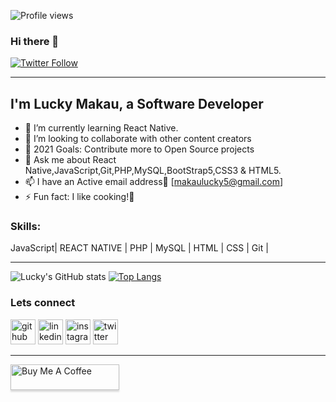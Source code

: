 ![Profile views](https://gpvc.arturio.dev/makaulucky)


### Hi there 👋  
[![Twitter Follow](https://img.shields.io/twitter/follow/makaulucky?color=1DA1F2&logo=twitter&style=for-the-badge)](https://twitter.com/intent/follow?original_referer=https%3A%2F%2Fgithub.com%2Fmakauluckyr&screen_name=makaulucky)
<hr>

## I'm Lucky Makau, a Software Developer

- 🌱 I’m currently learning React Native.
- 👯 I’m looking to collaborate with other content creators
- 🥅 2021 Goals: Contribute more to Open Source projects
- 💬 Ask me about React Native,JavaScript,Git,PHP,MySQL,BootStrap5,CSS3 & HTML5.
- 📫 I have an Active email address🤣 [makaulucky5@gmail.com]
- ⚡ Fun fact: I like cooking!🤣

### Skills: 
JavaScript| REACT NATIVE | PHP | MySQL  | HTML | CSS | Git |

<hr>

![Lucky's GitHub stats](https://github-readme-stats.vercel.app/api?username=makaulucky&show_icons=true&theme=radical)
[![Top Langs](https://github-readme-stats.vercel.app/api/top-langs/?username=makaulucky&layout=compact)](https://github.com/makaulucky/github-readme-stats)  


### Lets connect

[<img src='https://cdn.jsdelivr.net/npm/simple-icons@3.0.1/icons/github.svg' alt='github' height='40'>](https://github.com/makaulucky)  [<img src='https://cdn.jsdelivr.net/npm/simple-icons@3.0.1/icons/linkedin.svg' alt='linkedin' height='40'>](https://www.linkedin.com/in/makaulucky/)  [<img src='https://cdn.jsdelivr.net/npm/simple-icons@3.0.1/icons/instagram.svg' alt='instagram' height='40'>](https://www.instagram.com/its_makaujr/)  [<img src='https://cdn.jsdelivr.net/npm/simple-icons@3.0.1/icons/twitter.svg' alt='twitter' height='40'>](https://twitter.com/makaulucky) 


<hr>

<a href="https://www.buymeacoffee.com/makaulucky" target="_blank"><img src="https://www.buymeacoffee.com/assets/img/custom_images/orange_img.png" alt="Buy Me A Coffee" style="height: 41px !important;width: 174px !important;box-shadow: 0px 3px 2px 0px rgba(190, 190, 190, 0.5) !important;-webkit-box-shadow: 0px 3px 2px 0px rgba(190, 190, 190, 0.5) !important;" ></a>

